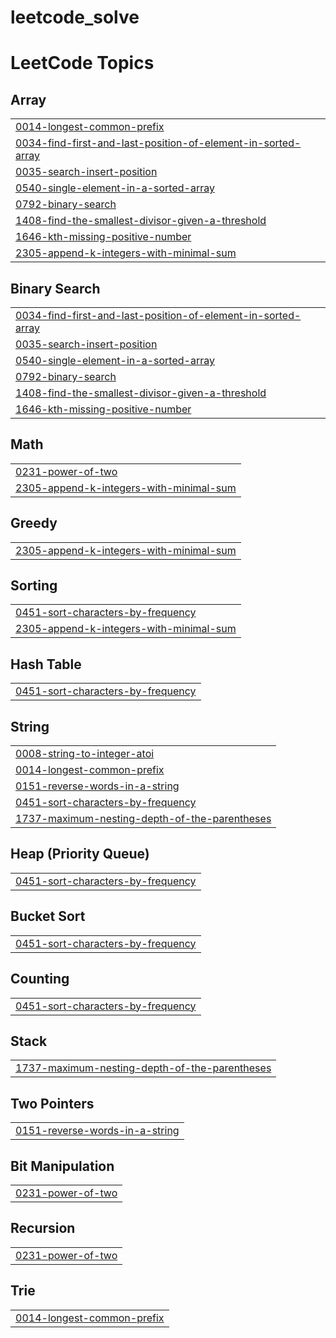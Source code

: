 # leetcode_solve
<!---LeetCode Topics Start-->
# LeetCode Topics
## Array
|  |
| ------- |
| [0014-longest-common-prefix](https://github.com/skmahin661/leetcode_solve/tree/master/0014-longest-common-prefix) |
| [0034-find-first-and-last-position-of-element-in-sorted-array](https://github.com/skmahin661/leetcode_solve/tree/master/0034-find-first-and-last-position-of-element-in-sorted-array) |
| [0035-search-insert-position](https://github.com/skmahin661/leetcode_solve/tree/master/0035-search-insert-position) |
| [0540-single-element-in-a-sorted-array](https://github.com/skmahin661/leetcode_solve/tree/master/0540-single-element-in-a-sorted-array) |
| [0792-binary-search](https://github.com/skmahin661/leetcode_solve/tree/master/0792-binary-search) |
| [1408-find-the-smallest-divisor-given-a-threshold](https://github.com/skmahin661/leetcode_solve/tree/master/1408-find-the-smallest-divisor-given-a-threshold) |
| [1646-kth-missing-positive-number](https://github.com/skmahin661/leetcode_solve/tree/master/1646-kth-missing-positive-number) |
| [2305-append-k-integers-with-minimal-sum](https://github.com/skmahin661/leetcode_solve/tree/master/2305-append-k-integers-with-minimal-sum) |
## Binary Search
|  |
| ------- |
| [0034-find-first-and-last-position-of-element-in-sorted-array](https://github.com/skmahin661/leetcode_solve/tree/master/0034-find-first-and-last-position-of-element-in-sorted-array) |
| [0035-search-insert-position](https://github.com/skmahin661/leetcode_solve/tree/master/0035-search-insert-position) |
| [0540-single-element-in-a-sorted-array](https://github.com/skmahin661/leetcode_solve/tree/master/0540-single-element-in-a-sorted-array) |
| [0792-binary-search](https://github.com/skmahin661/leetcode_solve/tree/master/0792-binary-search) |
| [1408-find-the-smallest-divisor-given-a-threshold](https://github.com/skmahin661/leetcode_solve/tree/master/1408-find-the-smallest-divisor-given-a-threshold) |
| [1646-kth-missing-positive-number](https://github.com/skmahin661/leetcode_solve/tree/master/1646-kth-missing-positive-number) |
## Math
|  |
| ------- |
| [0231-power-of-two](https://github.com/skmahin661/leetcode_solve/tree/master/0231-power-of-two) |
| [2305-append-k-integers-with-minimal-sum](https://github.com/skmahin661/leetcode_solve/tree/master/2305-append-k-integers-with-minimal-sum) |
## Greedy
|  |
| ------- |
| [2305-append-k-integers-with-minimal-sum](https://github.com/skmahin661/leetcode_solve/tree/master/2305-append-k-integers-with-minimal-sum) |
## Sorting
|  |
| ------- |
| [0451-sort-characters-by-frequency](https://github.com/skmahin661/leetcode_solve/tree/master/0451-sort-characters-by-frequency) |
| [2305-append-k-integers-with-minimal-sum](https://github.com/skmahin661/leetcode_solve/tree/master/2305-append-k-integers-with-minimal-sum) |
## Hash Table
|  |
| ------- |
| [0451-sort-characters-by-frequency](https://github.com/skmahin661/leetcode_solve/tree/master/0451-sort-characters-by-frequency) |
## String
|  |
| ------- |
| [0008-string-to-integer-atoi](https://github.com/skmahin661/leetcode_solve/tree/master/0008-string-to-integer-atoi) |
| [0014-longest-common-prefix](https://github.com/skmahin661/leetcode_solve/tree/master/0014-longest-common-prefix) |
| [0151-reverse-words-in-a-string](https://github.com/skmahin661/leetcode_solve/tree/master/0151-reverse-words-in-a-string) |
| [0451-sort-characters-by-frequency](https://github.com/skmahin661/leetcode_solve/tree/master/0451-sort-characters-by-frequency) |
| [1737-maximum-nesting-depth-of-the-parentheses](https://github.com/skmahin661/leetcode_solve/tree/master/1737-maximum-nesting-depth-of-the-parentheses) |
## Heap (Priority Queue)
|  |
| ------- |
| [0451-sort-characters-by-frequency](https://github.com/skmahin661/leetcode_solve/tree/master/0451-sort-characters-by-frequency) |
## Bucket Sort
|  |
| ------- |
| [0451-sort-characters-by-frequency](https://github.com/skmahin661/leetcode_solve/tree/master/0451-sort-characters-by-frequency) |
## Counting
|  |
| ------- |
| [0451-sort-characters-by-frequency](https://github.com/skmahin661/leetcode_solve/tree/master/0451-sort-characters-by-frequency) |
## Stack
|  |
| ------- |
| [1737-maximum-nesting-depth-of-the-parentheses](https://github.com/skmahin661/leetcode_solve/tree/master/1737-maximum-nesting-depth-of-the-parentheses) |
## Two Pointers
|  |
| ------- |
| [0151-reverse-words-in-a-string](https://github.com/skmahin661/leetcode_solve/tree/master/0151-reverse-words-in-a-string) |
## Bit Manipulation
|  |
| ------- |
| [0231-power-of-two](https://github.com/skmahin661/leetcode_solve/tree/master/0231-power-of-two) |
## Recursion
|  |
| ------- |
| [0231-power-of-two](https://github.com/skmahin661/leetcode_solve/tree/master/0231-power-of-two) |
## Trie
|  |
| ------- |
| [0014-longest-common-prefix](https://github.com/skmahin661/leetcode_solve/tree/master/0014-longest-common-prefix) |
<!---LeetCode Topics End-->